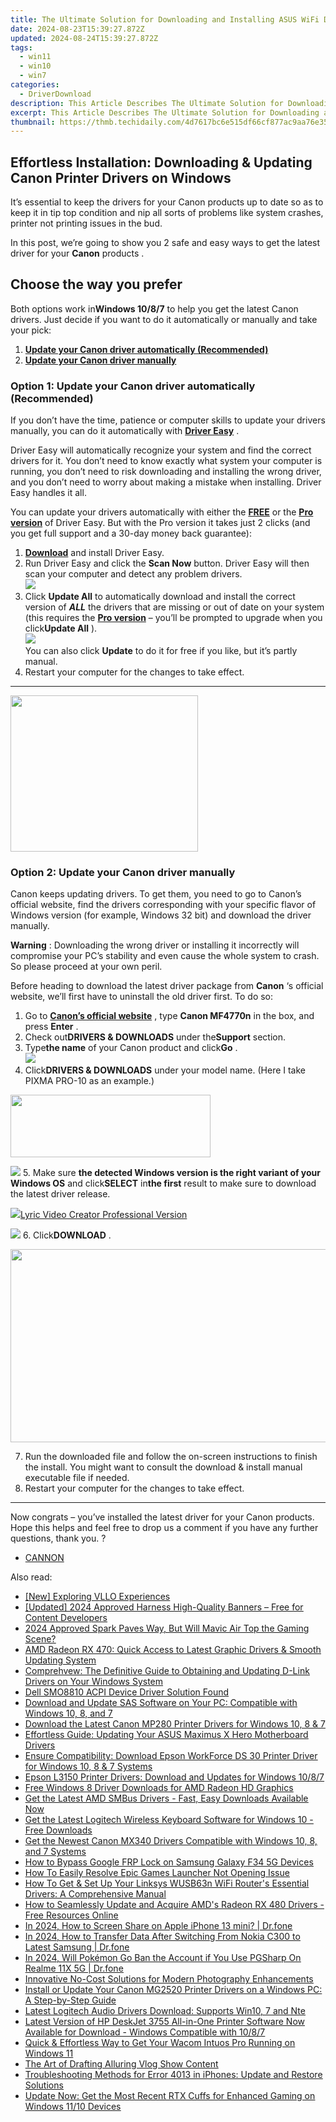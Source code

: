 ```yaml
---
title: The Ultimate Solution for Downloading and Installing ASUS WiFi Drivers
date: 2024-08-23T15:39:27.872Z
updated: 2024-08-24T15:39:27.872Z
tags:
  - win11
  - win10
  - win7
categories:
  - DriverDownload
description: This Article Describes The Ultimate Solution for Downloading and Installing ASUS WiFi Drivers
excerpt: This Article Describes The Ultimate Solution for Downloading and Installing ASUS WiFi Drivers
thumbnail: https://thmb.techidaily.com/4d7617bc6e515df66cf877ac9aa76e35a27d5b140b89f27b65013967fb63481d.jpg
---
```


## Effortless Installation: Downloading & Updating Canon Printer Drivers on Windows

It’s essential to keep the drivers for your Canon products up to date so as to keep it in tip top condition and nip all sorts of problems like system crashes, printer not printing issues in the bud.

 In this post, we’re going to show you 2 safe and easy ways to get the latest driver for your **Canon** products .

## Choose the way you prefer

 Both options work in**Windows 10/8/7** to help you get the latest Canon drivers. Just decide if you want to do it automatically or manually and take your pick:

1. [**Update your Canon driver automatically (Recommended)**](https://www.drivereasy.com/knowledge/canon-drivers-download-update-for-windows-easily/#O1)
2. [**Update your Canon driver manually**](https://tools.techidaily.com/drivereasy/download/)

### **Option 1: Update your Canon driver automatically (Recommended)**

 If you don’t have the time, patience or computer skills to update your drivers manually, you can do it automatically with **[Driver Easy](https://tools.techidaily.com/drivereasy/download/)**  .

 Driver Easy will automatically recognize your system and find the correct drivers for it. You don’t need to know exactly what system your computer is running, you don’t need to risk downloading and installing the wrong driver, and you don’t need to worry about making a mistake when installing. Driver Easy handles it all.

 You can update your drivers automatically with either the **[FREE](https://tools.techidaily.com/drivereasy/download/)**  or the **[Pro version](https://tools.techidaily.com/drivereasy/download/)**  of Driver Easy. But with the Pro version it takes just 2 clicks (and you get full support and a 30-day money back guarantee):

1. **[Download](https://tools.techidaily.com/drivereasy/download/)**  and install Driver Easy.
2. Run Driver Easy and click the **Scan Now** button. Driver Easy will then scan your computer and detect any problem drivers.  
![](https://images.drivereasy.com/wp-content/uploads/2018/11/img_5bfa3c58d6f96.jpg)
3. Click **Update All** to automatically download and install the correct version of **_ALL_**  the drivers that are missing or out of date on your system (this requires the **[Pro version](https://tools.techidaily.com/drivereasy/download/)**  – you’ll be prompted to upgrade when you click**Update All** ).  
![](https://images.drivereasy.com/wp-content/uploads/2018/11/img_5bfa45fe434fd.jpg)  
 You can also click **Update** to do it for free if you like, but it’s partly manual.
4. Restart your computer for the changes to take effect.

---

<!-- affiliate ads begin -->
<a href="https://printrendy.pxf.io/c/5597632/1453721/17020" target="_top" id="1453721"><img src="//a.impactradius-go.com/display-ad/17020-1453721" border="0" alt="" width="300" height="250"/></a><img height="0" width="0" src="https://imp.pxf.io/i/5597632/1453721/17020" style="position:absolute;visibility:hidden;" border="0" />
<!-- affiliate ads end -->
### **Option 2: Update your Canon driver manually**

 Canon keeps updating drivers. To get them, you need to go to Canon’s official website, find the drivers corresponding with your specific flavor of Windows version (for example, Windows 32 bit) and download the driver manually.

**Warning** : Downloading the wrong driver or installing it incorrectly will compromise your PC’s stability and even cause the whole system to crash. So please proceed at your own peril.

Before heading to download the latest driver package from **Canon**  ‘s official website, we’ll first have to uninstall the old driver first. To do so:

1. Go to **[Canon’s official website](https://www.usa.canon.com/internet/portal/us/home)** , type **Canon MF4770n**  in the box, and press   **Enter** .
2. Check out**DRIVERS & DOWNLOADS** under the**Support** section.
3. Type**the name** of your Canon product and click**Go** .  
![](https://images.drivereasy.com/wp-content/uploads/2018/11/img_5bfa46ed741fe.jpg)
4. Click**DRIVERS & DOWNLOADS** under your model name. (Here I take PIXMA PRO-10 as an example.)  
<!-- affiliate ads begin -->
<a href="https://godlikehost.sjv.io/c/5597632/1920054/21774" target="_top" id="1920054"><img src="//a.impactradius-go.com/display-ad/21774-1920054" border="0" alt="" width="320" height="100"/></a><img height="0" width="0" src="https://imp.pxf.io/i/5597632/1920054/21774" style="position:absolute;visibility:hidden;" border="0" />
<!-- affiliate ads end -->
![](https://images.drivereasy.com/wp-content/uploads/2018/11/img_5bfa47aad220c.jpg)
5. Make sure **the detected Windows version is the right variant of your Windows OS** and click**SELECT** in**the first** result to make sure to download the latest driver release.  
<!-- affiliate ads begin -->
<a href="https://secure.2checkout.com/order/checkout.php?PRODS=11224199&QTY=1&AFFILIATE=108875&CART=1"><img src="https://secure.avangate.com/images/merchant/e09fdffe648a30658a9657bbed7b2388/products/copy_boxshot_lyricvideo.png" border="0">Lyric Video Creator Professional Version</a>
<!-- affiliate ads end -->
![](https://images.drivereasy.com/wp-content/uploads/2018/11/img_5bfa4841af5d5.jpg)
6. Click**DOWNLOAD** .
<!-- affiliate ads begin -->
<a href="https://martinic.evyy.net/c/5597632/1422856/4482" target="_top" id="1422856"><img src="//a.impactradius-go.com/display-ad/4482-1422856" border="0" alt="" width="580" height="309"/></a>
<!-- affiliate ads end -->
7. Run the downloaded file and follow the on-screen instructions to finish the install. You might want to consult the download & install manual executable file if needed.
8. Restart your computer for the changes to take effect.

---

 Now congrats – you’ve installed the latest driver for your Canon products. Hope this helps and feel free to drop us a comment if you have any further questions, thank you. ?

* [CANNON](https://tools.techidaily.com/drivereasy/download/)

<ins class="adsbygoogle"
     style="display:block"
     data-ad-format="autorelaxed"
     data-ad-client="ca-pub-7571918770474297"
     data-ad-slot="1223367746"></ins>



<ins class="adsbygoogle"
     style="display:block"
     data-ad-client="ca-pub-7571918770474297"
     data-ad-slot="8358498916"
     data-ad-format="auto"
     data-full-width-responsive="true"></ins>

<span class="atpl-alsoreadstyle">Also read:</span>
<div><ul>
<li><a href="https://some-techniques.techidaily.com/new-exploring-vllo-experiences/"><u>[New] Exploring VLLO Experiences</u></a></li>
<li><a href="https://eaxpv-info.techidaily.com/updated-2024-approved-harness-high-quality-banners-free-for-content-developers/"><u>[Updated] 2024 Approved  Harness High-Quality Banners – Free for Content Developers</u></a></li>
<li><a href="https://extra-approaches.techidaily.com/2024-approved-spark-paves-way-but-will-mavic-air-top-the-gaming-scene/"><u>2024 Approved  Spark Paves Way, But Will Mavic Air Top the Gaming Scene?</u></a></li>
<li><a href="https://win-dash.techidaily.com/amd-radeon-rx-470-quick-access-to-latest-graphic-drivers-and-smooth-updating-system/"><u>AMD Radeon RX 470: Quick Access to Latest Graphic Drivers & Smooth Updating System</u></a></li>
<li><a href="https://win-dash.techidaily.com/comprehvew-the-definitive-guide-to-obtaining-and-updating-d-link-drivers-on-your-windows-system/"><u>Comprehvew: The Definitive Guide to Obtaining and Updating D-Link Drivers on Your Windows System</u></a></li>
<li><a href="https://win-dash.techidaily.com/dell-smo8810-acpi-device-driver-solution-found/"><u>Dell SMO8810 ACPI Device Driver Solution Found</u></a></li>
<li><a href="https://win-dash.techidaily.com/download-and-update-sas-software-on-your-pc-compatible-with-windows-10-8-and-7/"><u>Download and Update SAS Software on Your PC: Compatible with Windows 10, 8, and 7</u></a></li>
<li><a href="https://win-dash.techidaily.com/download-the-latest-canon-mp280-printer-drivers-for-windows-10-8-and-7/"><u>Download the Latest Canon MP280 Printer Drivers for Windows 10, 8 & 7</u></a></li>
<li><a href="https://win-dash.techidaily.com/effortless-guide-updating-your-asus-maximus-x-hero-motherboard-drivers/"><u>Effortless Guide: Updating Your ASUS Maximus X Hero Motherboard Drivers</u></a></li>
<li><a href="https://win-dash.techidaily.com/ensure-compatibility-download-epson-workforce-ds-30-printer-driver-for-windows-10-8-and-7-systems/"><u>Ensure Compatibility: Download Epson WorkForce DS 30 Printer Driver for Windows 10, 8 & 7 Systems</u></a></li>
<li><a href="https://win-dash.techidaily.com/epson-l3150-printer-drivers-download-and-updates-for-windows-1087/"><u>Epson L3150 Printer Drivers: Download and Updates for Windows 10/8/7</u></a></li>
<li><a href="https://win-dash.techidaily.com/free-windows-8-driver-downloads-for-amd-radeon-hd-graphics/"><u>Free Windows 8 Driver Downloads for AMD Radeon HD Graphics</u></a></li>
<li><a href="https://win-dash.techidaily.com/get-the-latest-amd-smbus-drivers-fast-easy-downloads-available-now/"><u>Get the Latest AMD SMBus Drivers - Fast, Easy Downloads Available Now</u></a></li>
<li><a href="https://win-dash.techidaily.com/get-the-latest-logitech-wireless-keyboard-software-for-windows-10-free-downloads/"><u>Get the Latest Logitech Wireless Keyboard Software for Windows 10 - Free Downloads</u></a></li>
<li><a href="https://win-dash.techidaily.com/get-the-newest-canon-mx340-drivers-compatible-with-windows-10-8-and-7-systems/"><u>Get the Newest Canon MX340 Drivers Compatible with Windows 10, 8, and 7 Systems</u></a></li>
<li><a href="https://android-frp.techidaily.com/how-to-bypass-google-frp-lock-on-samsung-galaxy-f34-5g-devices-by-drfone-android/"><u>How to Bypass Google FRP Lock on Samsung Galaxy F34 5G Devices</u></a></li>
<li><a href="https://win-solutions.techidaily.com/how-to-easily-resolve-epic-games-launcher-not-opening-issue/"><u>How To Easily Resolve Epic Games Launcher Not Opening Issue</u></a></li>
<li><a href="https://win-dash.techidaily.com/how-to-get-and-set-up-your-linksys-wusb63n-wifi-routers-essential-drivers-a-comprehensive-manual/"><u>How To Get & Set Up Your Linksys WUSB63n WiFi Router's Essential Drivers: A Comprehensive Manual</u></a></li>
<li><a href="https://win-dash.techidaily.com/how-to-seamlessly-update-and-acquire-amds-radeon-rx-480-drivers-free-resources-online/"><u>How to Seamlessly Update and Acquire AMD's Radeon RX 480 Drivers - Free Resources Online</u></a></li>
<li><a href="https://screen-mirror.techidaily.com/in-2024-how-to-screen-share-on-apple-iphone-13-mini-drfone-by-drfone-ios/"><u>In 2024, How to Screen Share on Apple iPhone 13 mini? | Dr.fone</u></a></li>
<li><a href="https://android-transfer.techidaily.com/in-2024-how-to-transfer-data-after-switching-from-nokia-c300-to-latest-samsung-drfone-by-drfone-transfer-from-android-transfer-from-android/"><u>In 2024, How to Transfer Data After Switching From Nokia C300 to Latest Samsung | Dr.fone</u></a></li>
<li><a href="https://pokemon-go-android.techidaily.com/in-2024-will-pokemon-go-ban-the-account-if-you-use-pgsharp-on-realme-11x-5g-drfone-by-drfone-virtual-android/"><u>In 2024, Will Pokémon Go Ban the Account if You Use PGSharp On Realme 11X 5G | Dr.fone</u></a></li>
<li><a href="https://extra-information.techidaily.com/innovative-no-cost-solutions-for-modern-photography-enhancements/"><u>Innovative No-Cost Solutions for Modern Photography Enhancements</u></a></li>
<li><a href="https://win-dash.techidaily.com/install-or-update-your-canon-mg2520-printer-drivers-on-a-windows-pc-a-step-by-step-guide/"><u>Install or Update Your Canon MG2520 Printer Drivers on a Windows PC: A Step-by-Step Guide</u></a></li>
<li><a href="https://win-dash.techidaily.com/latest-logitech-audio-drivers-download-supports-win10-7-and-nte/"><u>Latest Logitech Audio Drivers Download: Supports Win10, 7 and Nte</u></a></li>
<li><a href="https://win-dash.techidaily.com/latest-version-of-hp-deskjet-3755-all-in-one-printer-software-now-available-for-download-windows-compatible-with-1087/"><u>Latest Version of HP DeskJet 3755 All-in-One Printer Software Now Available for Download - Windows Compatible with 10/8/7</u></a></li>
<li><a href="https://win-dash.techidaily.com/quick-and-effortless-way-to-get-your-wacom-intuos-pro-running-on-windows-11/"><u>Quick & Effortless Way to Get Your Wacom Intuos Pro Running on Windows 11</u></a></li>
<li><a href="https://extra-tips.techidaily.com/the-art-of-drafting-alluring-vlog-show-content/"><u>The Art of Drafting Alluring Vlog Show Content</u></a></li>
<li><a href="https://fox-that.techidaily.com/troubleshooting-methods-for-error-4013-in-iphones-update-and-restore-solutions/"><u>Troubleshooting Methods for Error 4013 in iPhones: Update and Restore Solutions</u></a></li>
<li><a href="https://win-dash.techidaily.com/update-now-get-the-most-recent-rtx-cuffs-for-enhanced-gaming-on-windows-1110-devices/"><u>Update Now: Get the Most Recent RTX Cuffs for Enhanced Gaming on Windows 11/10 Devices</u></a></li>
</ul></div>

